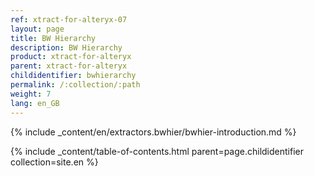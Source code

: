 ```yaml
---
ref: xtract-for-alteryx-07
layout: page
title: BW Hierarchy
description: BW Hierarchy
product: xtract-for-alteryx
parent: xtract-for-alteryx
childidentifier: bwhierarchy
permalink: /:collection/:path
weight: 7
lang: en_GB
---
```


{% include _content/en/extractors.bwhier/bwhier-introduction.md %} 

{% include _content/table-of-contents.html parent=page.childidentifier collection=site.en %}